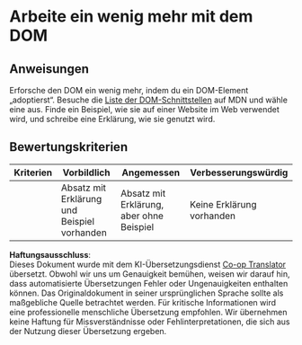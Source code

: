 <!--
CO_OP_TRANSLATOR_METADATA:
{
  "original_hash": "22fb6c3cb570c47f1ac65048393941fa",
  "translation_date": "2025-08-24T12:07:00+00:00",
  "source_file": "3-terrarium/3-intro-to-DOM-and-closures/assignment.md",
  "language_code": "de"
}
-->
# Arbeite ein wenig mehr mit dem DOM

## Anweisungen

Erforsche den DOM ein wenig mehr, indem du ein DOM-Element „adoptierst“. Besuche die [Liste der DOM-Schnittstellen](https://developer.mozilla.org/docs/Web/API/Document_Object_Model) auf MDN und wähle eine aus. Finde ein Beispiel, wie sie auf einer Website im Web verwendet wird, und schreibe eine Erklärung, wie sie genutzt wird.

## Bewertungskriterien

| Kriterien | Vorbildlich                                   | Angemessen                                       | Verbesserungswürdig     |
| --------- | --------------------------------------------- | ------------------------------------------------ | ----------------------- |
|           | Absatz mit Erklärung und Beispiel vorhanden   | Absatz mit Erklärung, aber ohne Beispiel         | Keine Erklärung vorhanden |

**Haftungsausschluss**:  
Dieses Dokument wurde mit dem KI-Übersetzungsdienst [Co-op Translator](https://github.com/Azure/co-op-translator) übersetzt. Obwohl wir uns um Genauigkeit bemühen, weisen wir darauf hin, dass automatisierte Übersetzungen Fehler oder Ungenauigkeiten enthalten können. Das Originaldokument in seiner ursprünglichen Sprache sollte als maßgebliche Quelle betrachtet werden. Für kritische Informationen wird eine professionelle menschliche Übersetzung empfohlen. Wir übernehmen keine Haftung für Missverständnisse oder Fehlinterpretationen, die sich aus der Nutzung dieser Übersetzung ergeben.